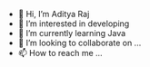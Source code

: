 - 👋 Hi, I’m Aditya Raj 
- 👀 I’m interested in developing 
- 🌱 I’m currently learning Java 
- 💞️ I’m looking to collaborate on ...
- 📫 How to reach me ...

